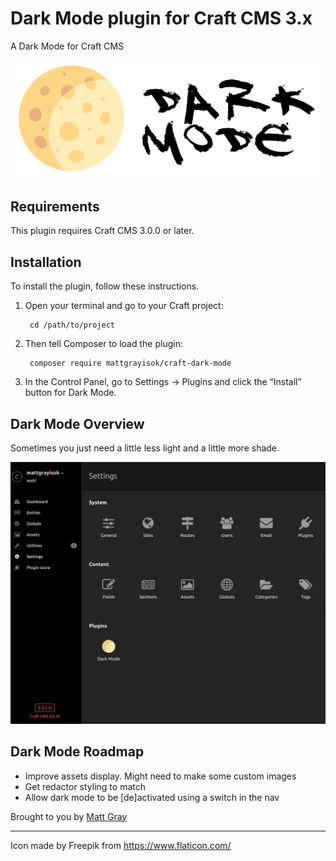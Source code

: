 # Dark Mode plugin for Craft CMS 3.x

A Dark Mode for Craft CMS

![Logo](resources/img/plugin-logo.png)

## Requirements

This plugin requires Craft CMS 3.0.0 or later.

## Installation

To install the plugin, follow these instructions.

1. Open your terminal and go to your Craft project:

        cd /path/to/project

2. Then tell Composer to load the plugin:

        composer require mattgrayisok/craft-dark-mode

3. In the Control Panel, go to Settings → Plugins and click the “Install” button for Dark Mode.

## Dark Mode Overview

Sometimes you just need a little less light and a little more shade.

![Screenshot](resources/img/screengrab.png)

## Dark Mode Roadmap

* Improve assets display. Might need to make some custom images
* Get redactor styling to match
* Allow dark mode to be [de]activated using a switch in the nav

Brought to you by [Matt Gray](https://mattgrayisok.com)

---

Icon made by Freepik from https://www.flaticon.com/
